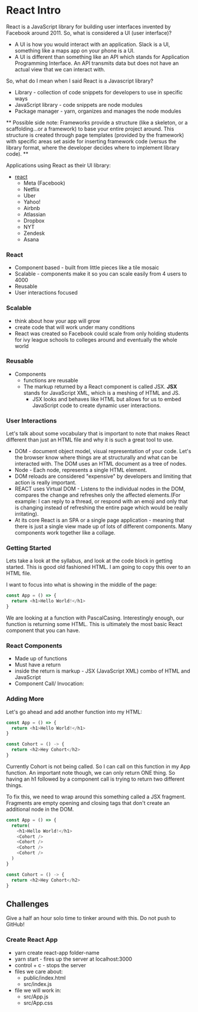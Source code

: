 # React Intro 

React is a JavaScript library for building user interfaces invented by Facebook around 2011.
So, what is considered a UI (user interface)?
  - A UI is how you would interact with an application.  Slack is a UI, something like a maps app on your phone is a UI.  
  - A UI is different than something like an API which stands for Application Programming Interface.  An API transmits data but does not have an actual view that we can interact with.

So, what do I mean when I said React is a Javascript library?
- Library - collection of code snippets for developers to use in specific ways
- JavaScript library - code snippets are node modules
- Package manager - yarn, organizes and manages the node modules

** Possible side note: Frameworks provide a structure (like a skeleton, or a scaffolding…or a framework) to base your entire project around. This structure is created through page templates (provided by the framework) with specific areas set aside for inserting framework code (versus the library format, where the developer decides where to implement library code). **

Applications using React as their UI library:
- [react](https://reactjs.org/)
  - Meta (Facebook)
  - Netflix
  - Uber
  - Yahoo!
  - Airbnb
  - Atlassian
  - Dropbox
  - NYT
  - Zendesk
  - Asana
  

### React
- Component based - built from little pieces like a tile mosaic
- Scalable - components make it so you can scale easily from 4 users to 4000
- Reusable
- User interactions focused

### Scalable
- think about how your app will grow
- create code that will work under many conditions
- React was created so Facebook could scale from only holding students for ivy league schools to colleges around and eventually the whole world

### Reusable
- Components
  - functions are reusable
  - The markup returned by a React component is called JSX. **JSX** stands for JavaScript XML, which is a meshing of HTML and JS.
    - JSX looks and behaves like HTML but allows for us to embed JavaScript code to create dynamic user interactions.


### User Interactions
Let's talk about some vocabulary that is important to note that makes React different than just an HTML file and why it is such a great tool to use.

- DOM - document object model, visual representation of your code.  Let's the browser know where things are at structurally and what can be interacted with.  The DOM uses an HTML document as a tree of nodes.
- Node - Each node, represents a single HTML element.
- DOM reloads are considered "expensive" by developers and limiting that action is really important.  
- REACT uses Virtual DOM - Listens to the individual nodes in the DOM, compares the change and refreshes only the affected elements.(For example: I can reply to a thread, or respond with an emoji and only that is changing instead of refreshing the entire page which would be really irritating).  
- At its core React is an SPA or a single page application - meaning that there is just a single view made up of lots of different components. Many components work together like a collage.

### Getting Started
Lets take a look at the syllabus, and look at the code block in getting started.  This is good old fashioned HTML.  I am going to copy this over to an HTML file.

I want to focus into what is showing in the middle of the page:

```javascript
const App = () => {
  return <h1>Hello World!</h1>
}
```

We are looking at a function with PascalCasing.  Interestingly enough, our function is returning some HTML.  This is ultimately the most basic React component that you can have.


### React Components
- Made up of functions
- Must have a return
- inside the return is markup - JSX (JavaScript XML) combo of HTML and JavaScript
- Component Call/ Invocation: <HelloReact />


### Adding More
Let's go ahead and add another function into my HTML:

```javascript
const App = () => {
  return <h1>Hello World!</h1>
}

const Cohort = () -> {
  return <h2>Hey Cohort</h2>
}
```

Currently Cohort is not being called.  So I can call on this function in my App function.  An important note though, we can only return ONE thing.  So having an h1 followed by a component call is trying to return two different things.  

To fix this, we need to wrap around this something called a JSX fragment.  Fragments are empty opening and closing tags that don't create an additional node in the DOM.

```javascript
const App = () => {
  return(
    <h1>Hello World!</h1>
    <Cohort />
    <Cohort />
    <Cohort />
    <Cohort />
  )
}

const Cohort = () -> {
  return <h2>Hey Cohort</h2>
}
```

## Challenges
Give a half an hour solo time to tinker around with this.  Do not push to GitHub!


### Create React App
- yarn create react-app folder-name
- yarn start - fires up the server at localhost:3000
- control + c - stops the server
- files we care about:
  - public/index.html
  - src/index.js
- file we will work in:
  - src/App.js
  - src/App.css

